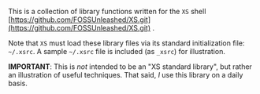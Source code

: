 This is a collection of library functions written for the `XS` shell
[https://github.com/FOSSUnleashed/XS.git](https://github.com/FOSSUnleashed/XS.git) .

Note that `XS` must load these library files via its standard initialization
file: `~/.xsrc`. A sample `~/.xsrc` file is included (as `_xsrc`) for
illustration.

**IMPORTANT**: This is *not* intended to be an "XS standard library", but
rather an illustration of useful techniques. That said, *I* use this library
on a daily basis.
